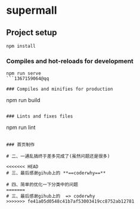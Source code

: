 # supermall

## Project setup
```
npm install
```

### Compiles and hot-reloads for development
```
npm run serve
```1367159064@qq

### Compiles and minifies for production
```
npm run build
```

### Lints and fixes files
```
npm run lint
```

### 首页制作

# 二、一通乱搞终于差多完成了(虽然问题还是很多)

<<<<<<< HEAD
# 三、最后感谢gihub上的 **==coderwhy==** 

# 四、简单的优化一下分类中的问题
=======
# 三、最后感谢gihub上的  => coderwhy 
>>>>>>> fe41a05d0548c41b7af53003419cc8752ab12781
